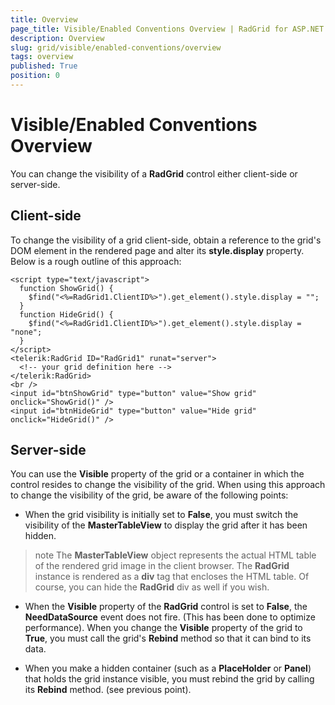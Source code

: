 ```yaml
---
title: Overview
page_title: Visible/Enabled Conventions Overview | RadGrid for ASP.NET AJAX Documentation
description: Overview
slug: grid/visible/enabled-conventions/overview
tags: overview
published: True
position: 0
---
```


# Visible/Enabled Conventions Overview



You can change the visibility of a **RadGrid** control either client-side or server-side.

## Client-side

To change the visibility of a grid client-side, obtain a reference to the grid's DOM element in the rendered page and alter its **style.display** property. Below is a rough outline of this approach:

````ASP.NET
<script type="text/javascript">
  function ShowGrid() {
    $find("<%=RadGrid1.ClientID%>").get_element().style.display = "";
  }
  function HideGrid() {
    $find("<%=RadGrid1.ClientID%>").get_element().style.display = "none";
  }
</script>
<telerik:RadGrid ID="RadGrid1" runat="server">
  <!-- your grid definition here -->
</telerik:RadGrid>
<br />
<input id="btnShowGrid" type="button" value="Show grid" onclick="ShowGrid()" />
<input id="btnHideGrid" type="button" value="Hide grid" onclick="HideGrid()" />
````



## Server-side

You can use the **Visible** property of the grid or a container in which the control resides to change the visibility of the grid. When using this approach to change the visibility of the grid, be aware of the following points:

* When the grid visibility is initially set to **False**, you must switch the visibility of the **MasterTableView** to display the grid after it has been hidden.

>note The **MasterTableView** object represents the actual HTML table of the rendered grid image in the client browser. The **RadGrid** instance is rendered as a **div** tag that encloses the HTML table. Of course, you can hide the **RadGrid** div as well if you wish.
>


* When the **Visible** property of the **RadGrid** control is set to **False**, the **NeedDataSource** event does not fire. (This has been done to optimize performance). When you change the **Visible** property of the grid to **True**, you must call the grid's **Rebind** method so that it can bind to its data.

* When you make a hidden container (such as a **PlaceHolder** or **Panel**) that holds the grid instance visible, you must rebind the grid by calling its **Rebind** method. (see previous point).
